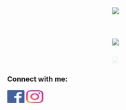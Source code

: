 <h1 align="center">
  <img src="https://media.giphy.com/media/eQzCRDb1JdIteFdXmb/giphy.gif">
</h1>

<h1 align="center">
  <img src="https://media.giphy.com/media/zrNwNxaUOVaibJzjWa/giphy.gif">
</h1>

<p align="center" style="opacity: 0.1;">
<img src="https://media.giphy.com/media/hlRzt8TxCNVcEZBt9w/giphy.gif" width="50">
</p>

<h3 align="left">Connect with me:</h3>
<p align="left">
<a href="https://fb.com/nguyennhathuy.orit" target="blank"><img align="center" src="./images/facebook.svg" alt="nguyennhathuy.orit" height="30" width="40" /></a>
<a href="https://instagram.com/_n.huy.n_" target="blank"><img align="center" src="./images/instagram.svg" alt="_n.huy.n_" height="30" width="40" /></a>
</p>

